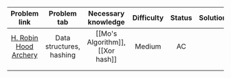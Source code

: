 |       Problem link        |       Problem tab        |       Necessary knowledge        | Difficulty | Status | Solution |
| :-----------------------: | :----------------------: | :------------------------------: | :--------: | :----: | :------: |
| [H. Robin Hood Archery]() | Data structures, hashing | [[Mo's Algorithm]], [[Xor hash]] |   Medium   |   AC   |          |
|                           |                          |                                  |            |        |          |
|                           |                          |                                  |            |        |          |
